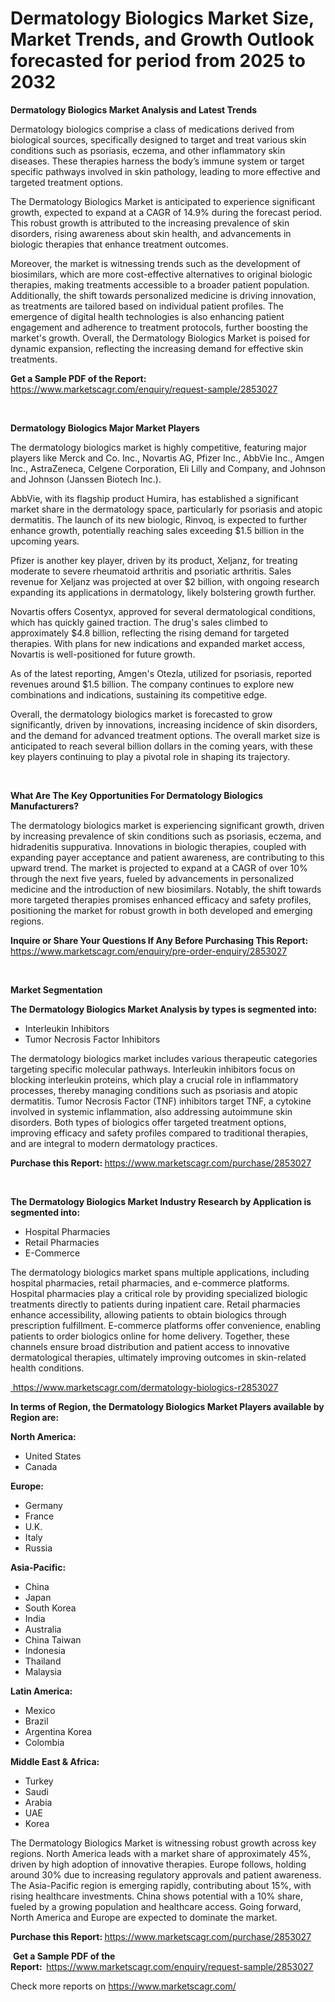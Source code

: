 <p><h1>Dermatology Biologics Market Size, Market Trends, and Growth Outlook forecasted for period from 2025 to 2032</h1></p><p><strong>Dermatology Biologics Market Analysis and Latest Trends</strong></p>
<p><p>Dermatology biologics comprise a class of medications derived from biological sources, specifically designed to target and treat various skin conditions such as psoriasis, eczema, and other inflammatory skin diseases. These therapies harness the body’s immune system or target specific pathways involved in skin pathology, leading to more effective and targeted treatment options.</p><p>The Dermatology Biologics Market is anticipated to experience significant growth, expected to expand at a CAGR of 14.9% during the forecast period. This robust growth is attributed to the increasing prevalence of skin disorders, rising awareness about skin health, and advancements in biologic therapies that enhance treatment outcomes. </p><p>Moreover, the market is witnessing trends such as the development of biosimilars, which are more cost-effective alternatives to original biologic therapies, making treatments accessible to a broader patient population. Additionally, the shift towards personalized medicine is driving innovation, as treatments are tailored based on individual patient profiles. The emergence of digital health technologies is also enhancing patient engagement and adherence to treatment protocols, further boosting the market's growth. Overall, the Dermatology Biologics Market is poised for dynamic expansion, reflecting the increasing demand for effective skin treatments.</p></p>
<p><strong>Get a Sample PDF of the Report:&nbsp;</strong> <a href="https://www.marketscagr.com/enquiry/request-sample/2853027?utm_campaign=1835&utm_medium=2&utm_source=Github&utm_content=ia&utm_term=11032025&utm_id=dermatology-biologics">https://www.marketscagr.com/enquiry/request-sample/2853027</a></p>
<p>&nbsp;</p>
<p><strong>Dermatology Biologics Major Market Players</strong></p>
<p><p>The dermatology biologics market is highly competitive, featuring major players like Merck and Co. Inc., Novartis AG, Pfizer Inc., AbbVie Inc., Amgen Inc., AstraZeneca, Celgene Corporation, Eli Lilly and Company, and Johnson and Johnson (Janssen Biotech Inc.). </p><p>AbbVie, with its flagship product Humira, has established a significant market share in the dermatology space, particularly for psoriasis and atopic dermatitis. The launch of its new biologic, Rinvoq, is expected to further enhance growth, potentially reaching sales exceeding $1.5 billion in the upcoming years.</p><p>Pfizer is another key player, driven by its product, Xeljanz, for treating moderate to severe rheumatoid arthritis and psoriatic arthritis. Sales revenue for Xeljanz was projected at over $2 billion, with ongoing research expanding its applications in dermatology, likely bolstering growth further.</p><p>Novartis offers Cosentyx, approved for several dermatological conditions, which has quickly gained traction. The drug's sales climbed to approximately $4.8 billion, reflecting the rising demand for targeted therapies. With plans for new indications and expanded market access, Novartis is well-positioned for future growth.</p><p>As of the latest reporting, Amgen's Otezla, utilized for psoriasis, reported revenues around $1.5 billion. The company continues to explore new combinations and indications, sustaining its competitive edge.</p><p>Overall, the dermatology biologics market is forecasted to grow significantly, driven by innovations, increasing incidence of skin disorders, and the demand for advanced treatment options. The overall market size is anticipated to reach several billion dollars in the coming years, with these key players continuing to play a pivotal role in shaping its trajectory.</p></p>
<p>&nbsp;</p>
<p><strong>What Are The Key Opportunities For Dermatology Biologics Manufacturers?</strong></p>
<p><p>The dermatology biologics market is experiencing significant growth, driven by increasing prevalence of skin conditions such as psoriasis, eczema, and hidradenitis suppurativa. Innovations in biologic therapies, coupled with expanding payer acceptance and patient awareness, are contributing to this upward trend. The market is projected to expand at a CAGR of over 10% through the next five years, fueled by advancements in personalized medicine and the introduction of new biosimilars. Notably, the shift towards more targeted therapies promises enhanced efficacy and safety profiles, positioning the market for robust growth in both developed and emerging regions.</p></p>
<p><strong>Inquire or Share Your Questions If Any Before Purchasing This Report:</strong> <a href="https://www.marketscagr.com/enquiry/pre-order-enquiry/2853027?utm_campaign=1835&utm_medium=2&utm_source=Github&utm_content=ia&utm_term=11032025&utm_id=dermatology-biologics">https://www.marketscagr.com/enquiry/pre-order-enquiry/2853027</a></p>
<p>&nbsp;</p>
<p><strong>Market Segmentation</strong></p>
<p><strong>The Dermatology Biologics Market Analysis by types is segmented into:</strong></p>
<p><ul><li> Interleukin Inhibitors</li><li>Tumor Necrosis Factor Inhibitors </li></ul></p>
<p><p>The dermatology biologics market includes various therapeutic categories targeting specific molecular pathways. Interleukin inhibitors focus on blocking interleukin proteins, which play a crucial role in inflammatory processes, thereby managing conditions such as psoriasis and atopic dermatitis. Tumor Necrosis Factor (TNF) inhibitors target TNF, a cytokine involved in systemic inflammation, also addressing autoimmune skin disorders. Both types of biologics offer targeted treatment options, improving efficacy and safety profiles compared to traditional therapies, and are integral to modern dermatology practices.</p></p>
<p><strong>Purchase this Report:&nbsp;</strong><a href="https://www.marketscagr.com/purchase/2853027?utm_campaign=1835&utm_medium=2&utm_source=Github&utm_content=ia&utm_term=11032025&utm_id=dermatology-biologics">https://www.marketscagr.com/purchase/2853027</a></p>
<p>&nbsp;</p>
<p><strong>The Dermatology Biologics Market Industry Research by Application is segmented into:</strong></p>
<p><ul><li> Hospital Pharmacies</li><li>Retail Pharmacies</li><li>E-Commerce </li></ul></p>
<p><p>The dermatology biologics market spans multiple applications, including hospital pharmacies, retail pharmacies, and e-commerce platforms. Hospital pharmacies play a critical role by providing specialized biologic treatments directly to patients during inpatient care. Retail pharmacies enhance accessibility, allowing patients to obtain biologics through prescription fulfillment. E-commerce platforms offer convenience, enabling patients to order biologics online for home delivery. Together, these channels ensure broad distribution and patient access to innovative dermatological therapies, ultimately improving outcomes in skin-related health conditions.</p></p>
<p><a href="https://www.marketscagr.com/dermatology-biologics-r2853027?utm_campaign=1835&utm_medium=2&utm_source=Github&utm_content=ia&utm_term=11032025&utm_id=dermatology-biologics">&nbsp;https://www.marketscagr.com/dermatology-biologics-r2853027</a></p>
<p><strong>In terms of Region, the Dermatology Biologics Market Players available by Region are:</strong></p>
<p>
    <p> <strong> North America: </strong>
        <ul>
            <li>United States</li>
            <li>Canada</li>
        </ul>
        </p> 
    <p> <strong> Europe: </strong>
        <ul>
            <li>Germany</li>
            <li>France</li>
            <li>U.K.</li>
            <li>Italy</li>
            <li>Russia</li>
        </ul>
        </p> 
    <p> <strong> Asia-Pacific: </strong>
        <ul>
            <li>China</li>
            <li>Japan</li>
            <li>South Korea</li>
            <li>India</li>
            <li>Australia</li>
            <li>China Taiwan</li>
            <li>Indonesia</li>
            <li>Thailand</li>
            <li>Malaysia</li>
        </ul>
        </p> 
    <p> <strong> Latin America: </strong>
        <ul>
            <li>Mexico</li>
            <li>Brazil</li>
            <li>Argentina Korea</li>
            <li>Colombia</li>
        </ul>
        </p> 
    <p> <strong> Middle East & Africa: </strong>
        <ul>
            <li>Turkey</li>
            <li>Saudi</li>
            <li>Arabia</li>
            <li>UAE</li>
            <li>Korea</li>
        </ul>
    </p>
    </p>
<p><p>The Dermatology Biologics Market is witnessing robust growth across key regions. North America leads with a market share of approximately 45%, driven by high adoption of innovative therapies. Europe follows, holding around 30% due to increasing regulatory approvals and patient awareness. The Asia-Pacific region is emerging rapidly, contributing about 15%, with rising healthcare investments. China shows potential with a 10% share, fueled by a growing population and healthcare access. Going forward, North America and Europe are expected to dominate the market.</p></p>
<p><strong>Purchase this Report: </strong><a href="https://www.marketscagr.com/purchase/2853027?utm_campaign=1835&utm_medium=2&utm_source=Github&utm_content=ia&utm_term=11032025&utm_id=dermatology-biologics">https://www.marketscagr.com/purchase/2853027</a></p>
<p>&nbsp;<strong>Get a Sample PDF of the Report:&nbsp;&nbsp;</strong><a href="https://www.marketscagr.com/enquiry/request-sample/2853027?utm_campaign=1835&utm_medium=2&utm_source=Github&utm_content=ia&utm_term=11032025&utm_id=dermatology-biologics">https://www.marketscagr.com/enquiry/request-sample/2853027</a></p>
<p><strong></strong></p>
<p>Check more reports on <a href="https://www.marketscagr.com/?utm_campaign=1835&utm_medium=2&utm_source=Github&utm_content=ia&utm_term=11032025&utm_id=dermatology-biologics">https://www.marketscagr.com/</a></p>